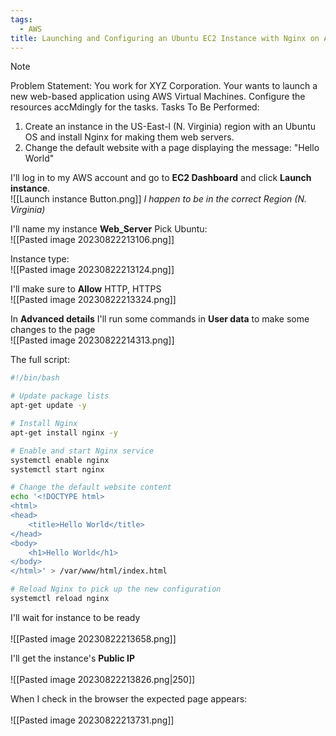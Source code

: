 ```yaml
---
tags:
  - AWS
title: Launching and Configuring an Ubuntu EC2 Instance with Nginx on AWS
---
```


 

> [!NOTE]
> Problem Statement: 
> You work for XYZ Corporation. Your wants to launch a new web-based application using AWS Virtual Machines. Configure the resources accMdingly for the tasks. Tasks To Be Performed: 
> 1. Create an instance in the US-East-l (N. Virginia) region with an Ubuntu OS and install Nginx for making them web servers. 
> 2. Change the default website with a page displaying the message: "Hello World"


I'll log in to my AWS account and go to **EC2 Dashboard** and click **Launch instance**. 
<br>![[Launch instance Button.png]]
*I happen to be in the correct Region (N. Virginia)*

I'll name my instance **Web_Server**
Pick Ubuntu:
<br>![[Pasted image 20230822213106.png]]  

Instance type:
<br>![[Pasted image 20230822213124.png]]  

I'll make sure to **Allow** HTTP, HTTPS 
<br>![[Pasted image 20230822213324.png]]  

In **Advanced details** I'll run some commands in **User data** to make some changes to the page
<br>![[Pasted image 20230822214313.png]]  

The full script:
```bash
#!/bin/bash

# Update package lists
apt-get update -y

# Install Nginx
apt-get install nginx -y

# Enable and start Nginx service
systemctl enable nginx
systemctl start nginx

# Change the default website content
echo '<!DOCTYPE html>
<html>
<head>
    <title>Hello World</title>
</head>
<body>
    <h1>Hello World</h1>
</body>
</html>' > /var/www/html/index.html

# Reload Nginx to pick up the new configuration
systemctl reload nginx
```


I'll wait for instance to be ready  
<br>![[Pasted image 20230822213658.png]]  

I'll get the instance's **Public IP**    
<br> ![[Pasted image 20230822213826.png|250]]

When I check in the browser the expected page appears:  
<br> ![[Pasted image 20230822213731.png]]
